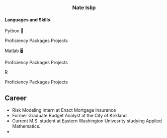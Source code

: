 ### <p align="center"> Nate Islip </p>

#### Languages and Skills

Python 🐍

Proficiency
Packages 
Projects

Matlab 🖥️

Proficiency
Packages
Projects

R 

Proficiency
Packages
Projects 

## Career

- Risk Modeling intern at Enact Mortgage Insurance 
- Former Graduate Budget Analyst at the City of Kirkland
- Current M.S. student at Eastern Washington Univesrity studying Applied Mathematics. 
- 
